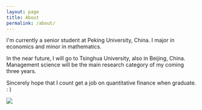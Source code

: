 ```yaml
---
layout: page
title: About
permalink: /about/
---
```


I'm currently a senior student at Peking University, China. I major in economics and minor in mathematics.

In the near future, I will go to Tsinghua University, also in Beijing, China. Management science will be the main research category of my coming three years.

Sincerely hope that I count get a job on quantitative finance when graduate. : )

<img src="http://ww1.sinaimg.cn/large/64bc56c5jw1eo5if54xffj21kw11xq9g.jpg" >